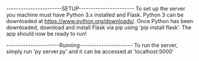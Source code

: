 -----------------------SETUP-----------------------
To set up the server you machine must have Python 3.x
installed and Flask. Python 3 can be downloaded 
at https://www.python.org/downloads/. Once Python
has been downloaded, download and install Flask via
pip using 'pip install flask'. The app should now be 
ready to run!

----------------------Running----------------------
To run the server, simply run 'py server.py' and it 
can be accessed at 'localhost:5000' 